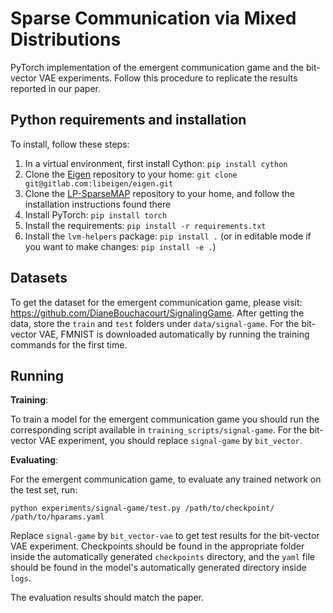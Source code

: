 # Sparse Communication via Mixed Distributions

PyTorch implementation of the emergent communication game and the bit-vector VAE experiments. Follow this procedure to replicate the results reported in our paper.


## Python requirements and installation

To install, follow these steps:

1. In a virtual environment, first install Cython: `pip install cython`
2. Clone the [Eigen](https://gitlab.com/libeigen/eigen) repository to your home: `git clone git@gitlab.com:libeigen/eigen.git`
3. Clone the [LP-SparseMAP](https://github.com/deep-spin/lp-sparsemap) repository to your home, and follow the installation instructions found there
4. Install PyTorch: `pip install torch`
5. Install the requirements: `pip install -r requirements.txt`
6. Install the `lvm-helpers` package: `pip install .` (or in editable mode if you want to make changes: `pip install -e .`)

## Datasets

To get the dataset for the emergent communication game, please visit: https://github.com/DianeBouchacourt/SignalingGame. After getting the data, store the `train` and `test` folders under `data/signal-game`. For the bit-vector VAE, FMNIST is downloaded automatically by running the training commands for the first time.

## Running

**Training**:

To train a model for the emergent communication game you should run the corresponding script available in `training_scripts/signal-game`. For the bit-vector VAE experiment, you should replace `signal-game` by `bit_vector`.


**Evaluating**:

For the emergent communication game, to evaluate any trained network on the test set, run:

```
python experiments/signal-game/test.py /path/to/checkpoint/ /path/to/hparams.yaml
```

Replace `signal-game` by `bit_vector-vae` to get test results for the bit-vector VAE experiment. Checkpoints should be found in the appropriate folder inside the automatically generated `checkpoints` directory, and the `yaml` file should be found in the model's automatically generated directory inside `logs`.

The evaluation results should match the paper.

